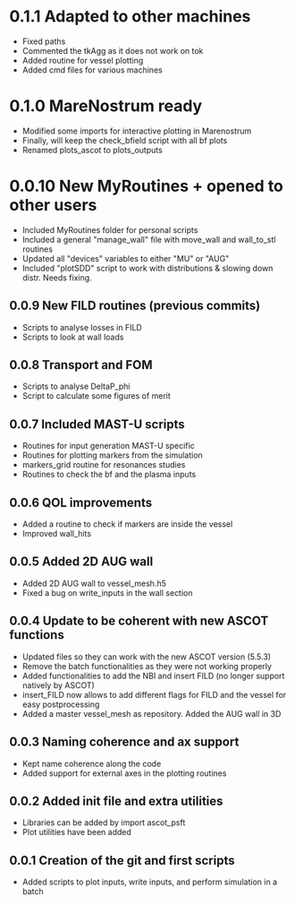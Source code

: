 # 0.1.1 Adapted to other machines
- Fixed paths
- Commented the tkAgg as it does not work on tok
- Added routine for vessel plotting
- Added cmd files for various machines

# 0.1.0 MareNostrum ready
- Modified some imports for interactive plotting in Marenostrum
- Finally, will keep the check_bfield script with all bf plots
- Renamed plots_ascot to plots_outputs 

# 0.0.10 New MyRoutines + opened to other users
- Included MyRoutines folder for personal scripts
- Included a general "manage_wall" file with move_wall and wall_to_stl routines
- Updated all "devices" variables to either "MU" or "AUG"
- Included "plotSDD" script to work with distributions & slowing down distr. Needs fixing.

## 0.0.9 New FILD routines (previous commits)
- Scripts to analyse losses in FILD
- Scripts to look at wall loads

## 0.0.8 Transport and FOM
- Scripts to analyse DeltaP_phi
- Script to calculate some figures of merit

## 0.0.7 Included MAST-U scripts
- Routines for input generation MAST-U specific
- Routines for plotting markers from the simulation
- markers_grid routine for resonances studies
- Routines to check the bf and the plasma inputs

## 0.0.6 QOL improvements
- Added a routine to check if markers are inside the vessel
- Improved wall_hits

## 0.0.5 Added 2D AUG wall
- Added 2D AUG wall to vessel_mesh.h5
- Fixed a bug on write_inputs in the wall section

## 0.0.4 Update to be coherent with new ASCOT functions
- Updated files so they can work with the new ASCOT version (5.5.3)
- Remove the batch functionalities as they were not working properly
- Added functionalities to add the NBI and insert FILD (no longer support natively by ASCOT)
- insert_FILD now allows to add different flags for FILD and the vessel for easy postprocessing
- Added a master vessel_mesh as repository. Added the AUG wall in 3D

## 0.0.3 Naming coherence and ax support
- Kept name coherence along the code
- Added support for external axes in the plotting routines

## 0.0.2 Added __init__ file and extra utilities
- Libraries can be added by import ascot_psft
- Plot utilities have been added

## 0.0.1 Creation of the git and first scripts
- Added scripts to plot inputs, write inputs, and perform simulation in a batch
